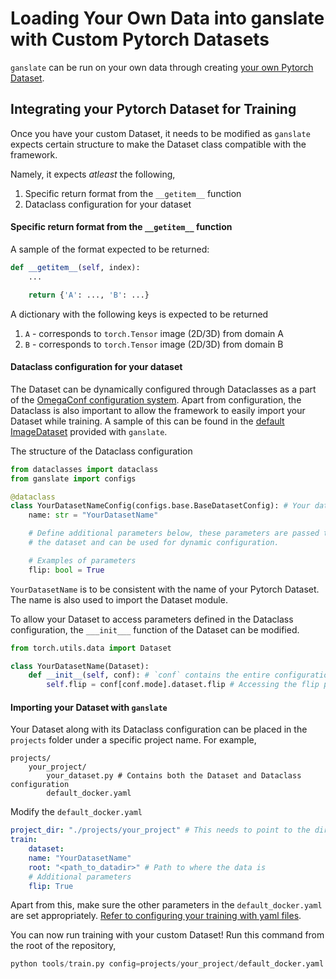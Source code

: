 # Loading Your Own Data into ganslate with Custom Pytorch Datasets

`ganslate` can be run on your own data through creating [your own Pytorch Dataset](https://pytorch.org/tutorials/beginner/data_loading_tutorial.html). 


## Integrating your Pytorch Dataset for Training
Once you have your custom Dataset, it needs to be modified as `ganslate` expects certain structure to make the Dataset class compatible with the framework. 

Namely, it expects *atleast* the following,

1. Specific return format from the `__getitem__` function
2. Dataclass configuration for your dataset

#### Specific return format from the `__getitem__` function
A sample of the format expected to be returned:
```python
def __getitem__(self, index):
    ...

    return {'A': ..., 'B': ...}
```
A dictionary with the following keys is expected to be returned

1. `A`  - corresponds to `torch.Tensor` image (2D/3D) from domain A
2. `B`  - corresponds to `torch.Tensor` image (2D/3D) from domain B


#### Dataclass configuration for your dataset
The Dataset can be dynamically configured through Dataclasses as a part of the [OmegaConf configuration system](https://github.com/omry/omegaconf). Apart from configuration, the Dataclass is also important to allow the framework to easily import your Dataset while training. A sample of this can be found in the [default ImageDataset](https://github.com/Maastro-CDS-Imaging-Group/midaGAN/blob/26564fa721f71c024aa88fb278ecba7de748e55c/midaGAN/data/image_dataset.py#L15) provided with `ganslate`. 

The structure of the Dataclass configuration 
```python
from dataclasses import dataclass
from ganslate import configs

@dataclass
class YourDatasetNameConfig(configs.base.BaseDatasetConfig): # Your dataset always needs to inherit the BaseDatasetConfig
    name: str = "YourDatasetName"

    # Define additional parameters below, these parameters are passed to
    # the dataset and can be used for dynamic configuration. 

    # Examples of parameters
    flip: bool = True

```

`YourDatasetName` is to be consistent with the name of your Pytorch Dataset. The name is also used to import the Dataset module. 


To allow your Dataset to access parameters defined in the Dataclass configuration, the `___init___` function of the Dataset can be modified.
```python
from torch.utils.data import Dataset

class YourDatasetName(Dataset):
    def __init__(self, conf): # `conf` contains the entire configuration yaml 
        self.flip = conf[conf.mode].dataset.flip # Accessing the flip parameter defined in the dataclass

```

#### Importing your Dataset with `ganslate`
Your Dataset along with its Dataclass configuration can be placed in the `projects` folder under a specific project name.
For example,
```
projects/
    your_project/
        your_dataset.py # Contains both the Dataset and Dataclass configuration
        default_docker.yaml
```

Modify the `default_docker.yaml`
```yaml
project_dir: "./projects/your_project" # This needs to point to the directory where your_dataset.py is located
train:
    dataset:
    name: "YourDatasetName"
    root: "<path_to_datadir>" # Path to where the data is 
    # Additional parameters
    flip: True
```

Apart from this, make sure the other parameters in the `default_docker.yaml` are set appropriately. [Refer to configuring your training with yaml files](configuration.md). 

You can now run training with your custom Dataset! Run this command from the root of the repository,
```python
python tools/train.py config=projects/your_project/default_docker.yaml
```







